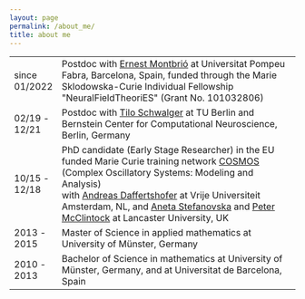 ```yaml
---
layout: page
permalink: /about_me/
title: about me
---
```



<table class="tg">
  <tr>
    <td> since <br/>  01/2022  </td>
    <td>Postdoc with <a href="https://www.upf.edu/web/ernest-montbrio" target="_self">Ernest Montbri&oacute;</a> at Universitat Pompeu Fabra, Barcelona, Spain, funded through the Marie Sklodowska-Curie Individual Fellowship "NeuralFieldTheoriES" (Grant No. 101032806)</td>
  </tr>
  <tr>
    <td>02/19 -<br/>12/21</td>
    <td>Postdoc with <a href="http://page.math.tu-berlin.de/~schwalge/" target="_self">Tilo Schwalger</a> at TU Berlin and Bernstein Center for Computational Neuroscience, Berlin, Germany</td>
  </tr>
  <tr>
    <td>10/15 -<br/>12/18</td>
    <td>PhD candidate (Early Stage Researcher) in the EU funded Marie Curie training network <a href="https://www.uni-potsdam.de/cosmos-itn/" target="_self">COSMOS</a> (Complex Oscillatory Systems: Modeling and Analysis)<br>with <a href="https://www.human-movement-sciences.nl/cd/scientfic-staff/marlow/" target="_self">Andreas Daffertshofer</a> at Vrije Universiteit Amsterdam, NL, and <a href="https://www.lancaster.ac.uk/physics/about-us/people/aneta-stefanovska" target="_self">Aneta Stefanovska</a> and <a href="https://www.lancaster.ac.uk/physics/about-us/people/peter-mcclintock" target="_self">Peter McClintock</a> at Lancaster University, UK</td>
  </tr>
  <tr>
    <td>2013 -<br/>2015</td>
    <td>Master of Science in applied mathematics at University of Münster, Germany</td>
  </tr>
  <tr>
    <td>2010 -<br/>2013</td>
    <td>Bachelor of Science in mathematics at University of Münster, Germany, and at Universitat de Barcelona, Spain</td>
  </tr>
</table>

